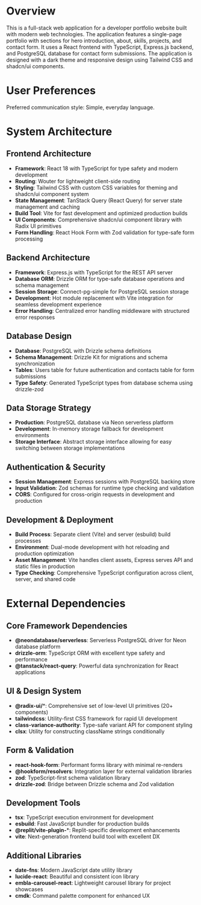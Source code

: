 # Overview

This is a full-stack web application for a developer portfolio website built with modern web technologies. The application features a single-page portfolio with sections for hero introduction, about, skills, projects, and contact form. It uses a React frontend with TypeScript, Express.js backend, and PostgreSQL database for contact form submissions. The application is designed with a dark theme and responsive design using Tailwind CSS and shadcn/ui components.

# User Preferences

Preferred communication style: Simple, everyday language.

# System Architecture

## Frontend Architecture
- **Framework**: React 18 with TypeScript for type safety and modern development
- **Routing**: Wouter for lightweight client-side routing
- **Styling**: Tailwind CSS with custom CSS variables for theming and shadcn/ui component system
- **State Management**: TanStack Query (React Query) for server state management and caching
- **Build Tool**: Vite for fast development and optimized production builds
- **UI Components**: Comprehensive shadcn/ui component library with Radix UI primitives
- **Form Handling**: React Hook Form with Zod validation for type-safe form processing

## Backend Architecture
- **Framework**: Express.js with TypeScript for the REST API server
- **Database ORM**: Drizzle ORM for type-safe database operations and schema management
- **Session Storage**: Connect-pg-simple for PostgreSQL session storage
- **Development**: Hot module replacement with Vite integration for seamless development experience
- **Error Handling**: Centralized error handling middleware with structured error responses

## Database Design
- **Database**: PostgreSQL with Drizzle schema definitions
- **Schema Management**: Drizzle Kit for migrations and schema synchronization
- **Tables**: Users table for future authentication and contacts table for form submissions
- **Type Safety**: Generated TypeScript types from database schema using drizzle-zod

## Data Storage Strategy
- **Production**: PostgreSQL database via Neon serverless platform
- **Development**: In-memory storage fallback for development environments
- **Storage Interface**: Abstract storage interface allowing for easy switching between storage implementations

## Authentication & Security
- **Session Management**: Express sessions with PostgreSQL backing store
- **Input Validation**: Zod schemas for runtime type checking and validation
- **CORS**: Configured for cross-origin requests in development and production

## Development & Deployment
- **Build Process**: Separate client (Vite) and server (esbuild) build processes
- **Environment**: Dual-mode development with hot reloading and production optimization
- **Asset Management**: Vite handles client assets, Express serves API and static files in production
- **Type Checking**: Comprehensive TypeScript configuration across client, server, and shared code

# External Dependencies

## Core Framework Dependencies
- **@neondatabase/serverless**: Serverless PostgreSQL driver for Neon database platform
- **drizzle-orm**: TypeScript ORM with excellent type safety and performance
- **@tanstack/react-query**: Powerful data synchronization for React applications

## UI & Design System
- **@radix-ui/***: Comprehensive set of low-level UI primitives (20+ components)
- **tailwindcss**: Utility-first CSS framework for rapid UI development
- **class-variance-authority**: Type-safe variant API for component styling
- **clsx**: Utility for constructing className strings conditionally

## Form & Validation
- **react-hook-form**: Performant forms library with minimal re-renders
- **@hookform/resolvers**: Integration layer for external validation libraries
- **zod**: TypeScript-first schema validation library
- **drizzle-zod**: Bridge between Drizzle schema and Zod validation

## Development Tools
- **tsx**: TypeScript execution environment for development
- **esbuild**: Fast JavaScript bundler for production builds
- **@replit/vite-plugin-***: Replit-specific development enhancements
- **vite**: Next-generation frontend build tool with excellent DX

## Additional Libraries
- **date-fns**: Modern JavaScript date utility library
- **lucide-react**: Beautiful and consistent icon library
- **embla-carousel-react**: Lightweight carousel library for project showcases
- **cmdk**: Command palette component for enhanced UX